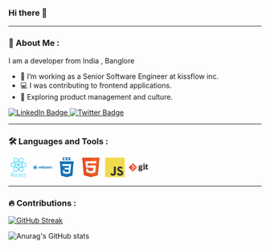 ### Hi there 👋

---

### 👨‍ About Me :

I am a developer from India , Banglore

- :telescope: I’m working as a Senior Software Engineer at kissflow inc.
- :computer: I was contributing to frontend applications.
- :seedling: Exploring product management and culture.

<div class="badge" id="badges">
    <a href="[https://www.linkedin.com/in/mohanraj-venkatachalam/](https://www.linkedin.com/in/jyothiprakashk/)">
       <img src="https://img.shields.io/badge/LinkedIn-blue?style=for-the-badge&logo=linkedin&logoColor=white"
       alt="LinkedIn Badge" />
    </a>
    <a href="https://twitter.com/Jyothiprakash97">
     <img src="https://img.shields.io/badge/Twitter-blue?style=for-the-badge&logo=twitter&logoColor=white"
     alt="Twitter Badge" />
    </a>
</div>

---

### :hammer_and_wrench: Languages and Tools :

<div>
    <img src="https://github.com/devicons/devicon/blob/master/icons/react/react-original-wordmark.svg" title="React" alt="React" width="40" height="40"/>&nbsp;
    <img src="https://github.com/devicons/devicon/blob/master/icons/webpack/webpack-original-wordmark.svg" title="Webpack" alt="Webpack" width="40" height="40"/>&nbsp; 
  <img src="https://github.com/devicons/devicon/blob/master/icons/css3/css3-plain-wordmark.svg"  title="CSS3" alt="CSS" width="40" height="40"/>&nbsp;
  <img src="https://github.com/devicons/devicon/blob/master/icons/html5/html5-original.svg" title="HTML5" alt="HTML" width="40" height="40"/>&nbsp;
  <img src="https://github.com/devicons/devicon/blob/master/icons/javascript/javascript-original.svg" title="JavaScript" alt="JavaScript" width="40" height="40"/>&nbsp;
  <img src="https://github.com/devicons/devicon/blob/master/icons/git/git-original-wordmark.svg" title="Git" **alt="Git" width="40" height="40"/>
</div>

---

### :fire: Contributions :

[![GitHub Streak](http://github-readme-streak-stats.herokuapp.com?user=jyothiprakashk&theme=dark&background=000000)](https://git.io/streak-stats)

![Anurag's GitHub stats](https://github-readme-stats.vercel.app/api?username=jyothiprakashk&show_icons=true&theme=radical)
